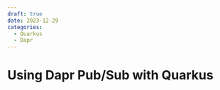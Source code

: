 ```yaml
---
draft: true 
date: 2023-12-29
categories:
  - Quarkus
  - Dapr
---
```


# Using Dapr Pub/Sub with Quarkus


